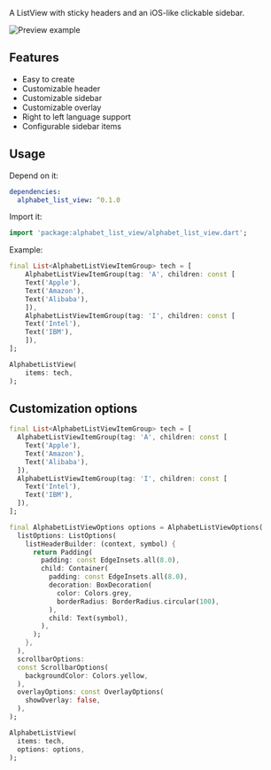 A ListView with sticky headers and an iOS-like clickable sidebar.

![Preview example](example/screenshots/example.gif "Example")

## Features

- Easy to create
- Customizable header
- Customizable sidebar
- Customizable overlay
- Right to left language support
- Configurable sidebar items

## Usage

Depend on it:

```yaml
dependencies:
  alphabet_list_view: ^0.1.0
```

Import it:

```dart
import 'package:alphabet_list_view/alphabet_list_view.dart';
```

Example:

```dart
final List<AlphabetListViewItemGroup> tech = [
    AlphabetListViewItemGroup(tag: 'A', children: const [
    Text('Apple'),
    Text('Amazon'),
    Text('Alibaba'),
    ]),
    AlphabetListViewItemGroup(tag: 'I', children: const [
    Text('Intel'),
    Text('IBM'),
    ]),
];

AlphabetListView(
    items: tech,
);
```  

## Customization options

```dart
final List<AlphabetListViewItemGroup> tech = [
  AlphabetListViewItemGroup(tag: 'A', children: const [
    Text('Apple'),
    Text('Amazon'),
    Text('Alibaba'),
  ]),
  AlphabetListViewItemGroup(tag: 'I', children: const [
    Text('Intel'),
    Text('IBM'),
  ]),
];

final AlphabetListViewOptions options = AlphabetListViewOptions(
  listOptions: ListOptions(
    listHeaderBuilder: (context, symbol) {
      return Padding(
        padding: const EdgeInsets.all(8.0),
        child: Container(
          padding: const EdgeInsets.all(8.0),
          decoration: BoxDecoration(
            color: Colors.grey,
            borderRadius: BorderRadius.circular(100),
          ),
          child: Text(symbol),
        ),
      );
    },
  ),
  scrollbarOptions:
  const ScrollbarOptions(
    backgroundColor: Colors.yellow,
  ),
  overlayOptions: const OverlayOptions(
    showOverlay: false,
  ),
);

AlphabetListView(
  items: tech,
  options: options,
);
```  
